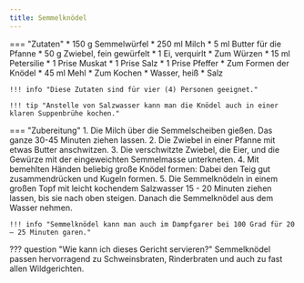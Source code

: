 ```yaml
---
title: Semmelknödel
---
```

=== "Zutaten"
    * 150 g Semmelwürfel
    * 250 ml Milch
    * 5 ml Butter für die Pfanne
    * 50 g Zwiebel, fein gewürfelt
    * 1 Ei, verquirlt
    * Zum Würzen
        * 15 ml Petersilie
        * 1 Prise Muskat
        * 1 Prise Salz
        * 1 Prise Pfeffer
    * Zum Formen der Knödel
        * 45 ml Mehl
    * Zum Kochen
        * Wasser, heiß
        * Salz

    !!! info "Diese Zutaten sind für vier (4) Personen geeignet."

    !!! tip "Anstelle von Salzwasser kann man die Knödel auch in einer klaren Suppenbrühe kochen."

=== "Zubereitung"
    1. Die Milch über die Semmelscheiben gießen. Das ganze 30-45 Minuten ziehen lassen.
    2. Die Zwiebel in einer Pfanne mit etwas Butter anschwitzen.
    3. Die verschwitzte Zwiebel, die Eier, und die Gewürze mit der eingeweichten Semmelmasse unterkneten.
    4. Mit bemehlten Händen beliebig große Knödel formen: Dabei den Teig gut zusammendrücken und Kugeln formen.
    5. Die Semmelknödeln in einem großen Topf mit leicht kochendem Salzwasser 15 - 20 Minuten ziehen lassen, bis sie nach oben steigen. Danach die Semmelknödel aus dem Wasser nehmen.

    !!! info "Semmelknödel kann man auch im Dampfgarer bei 100 Grad für 20 – 25 Minuten garen."

??? question "Wie kann ich dieses Gericht servieren?"
    Semmelknödel passen hervorragend zu Schweinsbraten, Rinderbraten und auch zu fast allen Wildgerichten.

[^gutekueche]:
    ["Semmelknödel."](https://www.gutekueche.at/klassischer-semmelknoedel-rezept-876) *Gute Kueche.* 1 März 2015.
